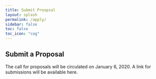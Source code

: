 ```yaml
---
title: Submit Proopsal
layout: splash
permalink: /apply/
sidebar: false
toc: false
toc_icon: "cog"
---
```


## Submit a Proposal

The call for proposals will be circulated on January 6, 2020.  A link for submissions will be available here.

<!-- 
To submit a paper to one of the conference tracks, click on the corresponding button below which will take you to the Cambridge University Press website.

<a href="https://www.softconf.com/naacl2019/papers" target="_blank" class="btn btn-lg btn--primary">Submit Proposal</a> -->


